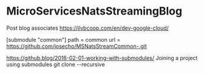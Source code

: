 # MicroServicesNatsStreamingBlog

Post blog associates
https://jlvbcoop.com/en/dev-google-cloud/

[submodule "common"]
path = common
url = https://github.com/josecho/MSNatsStreamCommon-.git

https://github.blog/2016-02-01-working-with-submodules/
Joining a project using submodules
git clone --recursive <project url>
